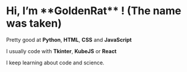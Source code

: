<h1>Hi, I’m **GoldenRat** ! (The name was taken)</h1>



Pretty good at **Python**, **HTML**, **CSS** and **JavaScript** 

I usually code with **Tkinter**, **KubeJS** or **React**

I keep learning about code and science.

